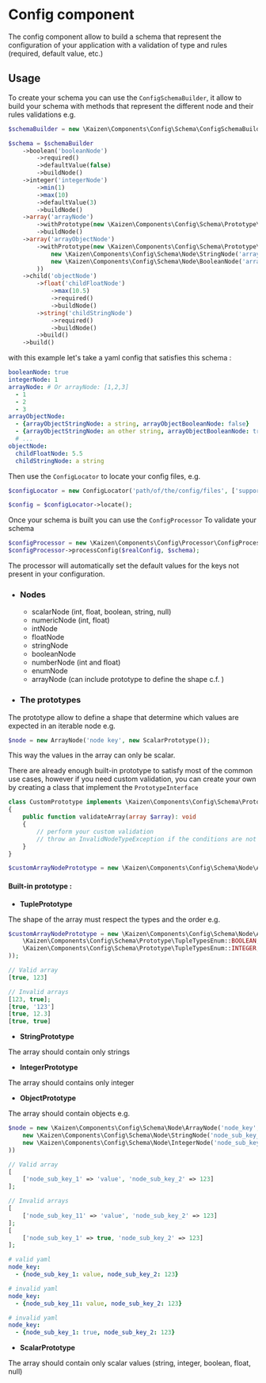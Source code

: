 # Config component

The config component allow to build a schema that represent the configuration of your application with a validation of
type and rules (required, default value, etc.)

## Usage

To create your schema you can use the `ConfigSchemaBuilder`, it allow to build your schema with methods that represent
the different node and their rules validations e.g.

```php
$schemaBuilder = new \Kaizen\Components\Config\Schema\ConfigSchemaBuilder();

$schema = $schemaBuilder
    ->boolean('booleanNode')
        ->required()
        ->defaultValue(false)
        ->buildNode()
    ->integer('integerNode')
        ->min(1)
        ->max(10)
        ->defaultValue(3)
        ->buildNode()
    ->array('arrayNode')
        ->withPrototype(new \Kaizen\Components\Config\Schema\Prototype\IntegerPrototype())
        ->buildNode()
    ->array('arrayObjectNode')
        ->withPrototype(new \Kaizen\Components\Config\Schema\Prototype\ObjectPrototype(
            new \Kaizen\Components\Config\Schema\Node\StringNode('arrayObjectStringNode'),
            new \Kaizen\Components\Config\Schema\Node\BooleanNode('arrayObjectBooleanNode'),
        ))
    ->child('objectNode')
        ->float('childFloatNode')
            ->max(10.5)
            ->required()
            ->buildNode()
        ->string('childStringNode')
            ->required()
            ->buildNode()
        ->build()
    ->build()
```

with this example let's take a yaml config that satisfies this schema :

```yaml
booleanNode: true
integerNode: 1
arrayNode: # Or arrayNode: [1,2,3]
  - 1
  - 2
  - 3
arrayObjectNode:
  - {arrayObjectStringNode: a string, arrayObjectBooleanNode: false}
  - {arrayObjectStringNode: an other string, arrayObjectBooleanNode: true}
  # ...
objectNode:
  childFloatNode: 5.5
  childStringNode: a string
```

Then use the `ConfigLocator` to locate your config files, e.g.

```php
$configLocator = new ConfigLocator('path/of/the/config/files', ['supported', 'extensions']);

$config = $configLocator->locate();
```

Once your schema is built you can use the `ConfigProcessor` To validate your schema

```php
$configProcessor = new \Kaizen\Components\Config\Processor\ConfigProcessor();
$configProcessor->processConfig($realConfig, $schema);
```

The processor will automatically set the default values for the keys not present in your configuration.

- ### Nodes

    - scalarNode (int, float, boolean, string, null)
    - numericNode (int, float)
    - intNode
    - floatNode
    - stringNode
    - booleanNode
    - numberNode (int and float)
    - enumNode
    - arrayNode (can include prototype to define the shape c.f. )

- ### The prototypes

The prototype allow to define a shape that determine which values are expected in an iterable node e.g.

```php
$node = new ArrayNode('node key', new ScalarPrototype());
```

This way the values in the array can only be scalar.

There are already enough built-in prototype to satisfy most of the common use cases, however if you need custom 
validation, you can create your own by creating a class that implement the `PrototypeInterface`

```php
class CustomPrototype implements \Kaizen\Components\Config\Schema\Prototype\PrototypeInterface
{
    public function validateArray(array $array): void
    {
        // perform your custom validation
        // throw an InvalidNodeTypeException if the conditions are not met
    }
}

$customArrayNodePrototype = new \Kaizen\Components\Config\Schema\Node\ArrayNode('node key', new CustomPrototype())
```

  #### Built-in prototype :
  - **TuplePrototype**

The shape of the array must respect the types and the order e.g.
```php
$customArrayNodePrototype = new \Kaizen\Components\Config\Schema\Node\ArrayNode('node key', new \Kaizen\Components\Config\Schema\Prototype\TuplePrototype(
    \Kaizen\Components\Config\Schema\Prototype\TupleTypesEnum::BOOLEAN,
    \Kaizen\Components\Config\Schema\Prototype\TupleTypesEnum::INTEGER,
));

// Valid array
[true, 123]

// Invalid arrays
[123, true];
[true, '123']
[true, 12.3]
[true, true]
```

  - **StringPrototype** 

The array should contain only strings

  - **IntegerPrototype**

The array should contains only integer

  - **ObjectPrototype**

The array should contain objects e.g.

```php
$node = new \Kaizen\Components\Config\Schema\Node\ArrayNode('node_key', new \Kaizen\Components\Config\Schema\Prototype\ObjectPrototype(
    new \Kaizen\Components\Config\Schema\Node\StringNode('node_sub_key_1'),
    new \Kaizen\Components\Config\Schema\Node\IntegerNode('node_sub_key_2'),
))

// Valid array
[
    ['node_sub_key_1' => 'value', 'node_sub_key_2' => 123]
];

// Invalid arrays
[
    ['node_sub_key_11' => 'value', 'node_sub_key_2' => 123]
];
[
    ['node_sub_key_1' => true, 'node_sub_key_2' => 123]
];
```

```yaml
# valid yaml
node_key:
  - {node_sub_key_1: value, node_sub_key_2: 123}

# invalid yaml
node_key:
  - {node_sub_key_11: value, node_sub_key_2: 123}

# invalid yaml
node_key:
  - {node_sub_key_1: true, node_sub_key_2: 123}

```

  - **ScalarPrototype**

The array should contain only scalar values (string, integer, boolean, float, null)

